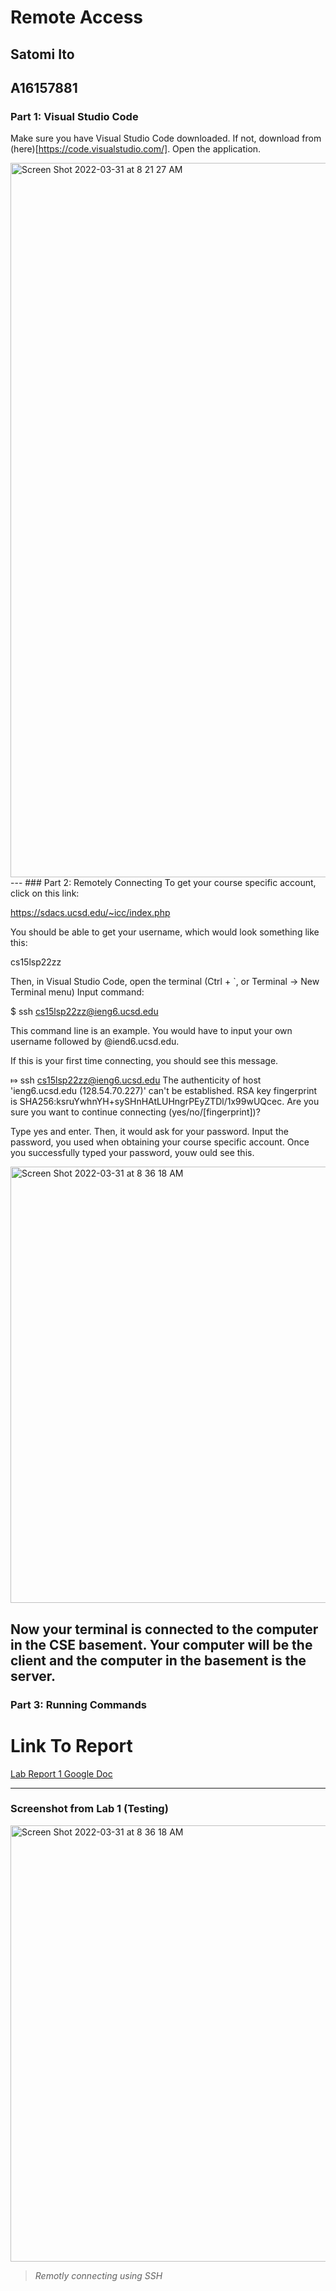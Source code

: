 # **Remote Access**
## Satomi Ito 
## A16157881

### Part 1: Visual Studio Code
Make sure you have Visual Studio Code downloaded. If not, download from (here)[https://code.visualstudio.com/]. Open the application.

<img width="1143" alt="Screen Shot 2022-03-31 at 8 21 27 AM" src="https://user-images.githubusercontent.com/58501820/162517801-454e333c-8e55-4428-9d12-68ab0ae9084d.png">
---
### Part 2: Remotely Connecting 
To get your course specific account, click on this link:

https://sdacs.ucsd.edu/~icc/index.php

You should be able to get your username, which would look something like this:

cs15lsp22zz

Then, in Visual Studio Code, open the terminal (Ctrl + `, or Terminal → New Terminal menu) Input command:

$ ssh cs15lsp22zz@ieng6.ucsd.edu

This command line is an example. You would have to input your own username followed by @iend6.ucsd.edu. 

If this is your first time connecting, you should see this message. 

⤇ ssh cs15lsp22zz@ieng6.ucsd.edu
The authenticity of host 'ieng6.ucsd.edu (128.54.70.227)' can't be established.
RSA key fingerprint is SHA256:ksruYwhnYH+sySHnHAtLUHngrPEyZTDl/1x99wUQcec.
Are you sure you want to continue connecting (yes/no/[fingerprint])?

Type yes and enter. Then, it would ask for your password. Input the password, you used when obtaining your course specific account. Once you successfully typed your password, youw ould see this. 

<img width="698" alt="Screen Shot 2022-03-31 at 8 36 18 AM" src="https://user-images.githubusercontent.com/58501820/162518045-d02bf29f-dd16-4af5-9a42-72cd09d23ed4.png">

Now your terminal is connected to the computer in the CSE basement. Your computer will be the client and the computer in the basement is the server. 
---
### Part 3: Running Commands 



# Link To Report

[Lab Report 1 Google Doc](https://docs.google.com/document/d/1FjhcWWyNLU-B-I-_yEofumn0BLGZxYbWXScFVp-Wg_w/edit?usp=sharing)

---
### Screenshot from Lab 1 (Testing) 
<img width="698" alt="Screen Shot 2022-03-31 at 8 36 18 AM" src="https://user-images.githubusercontent.com/58501820/162236544-77eb0a25-b559-4fd8-8620-2d25dab3952b.png">


>*Remotly connecting using SSH*
